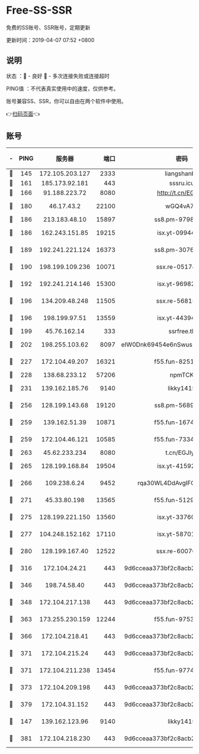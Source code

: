 # Free-SS-SSR

免费的SS账号、SSR账号，定期更新

更新时间：2019-04-07 07:52 +0800

## 说明

状态     ：🙂 - 良好 🙁 - 多次连接失败或连接超时

PING值   ：不代表真实使用中的速度，仅供参考。

账号兼容SS、SSR，你可以自由在两个软件中使用。

👉[扫码页面](https://liesauer.github.io/Free-SS-SSR/)👈

## 账号

|-|PING|服务器|端口|密码|加密方式|区域|
|:----:|:----:|:-----:|-----:|:----:|:----:|:----:|
|🙂|145|172.105.203.127|2333|liangshanbo|chacha20|JP|
|🙂|161|185.173.92.181|443|sssru.icu|rc4-md5|RU|
|🙂|166|91.188.223.72|8080|http://t.cn/EGJIyrl|rc4-md5|RU|
|🙂|180|46.17.43.2|22100|wGQ4vA7D|aes-256-gcm|RU|
|🙂|186|213.183.48.10|15897|ss8.pm-97980704|rc4-md5|RU|
|🙂|186|162.243.151.85|19215|isx.yt-09944441|aes-256-cfb|US|
|🙂|189|192.241.221.124|16373|ss8.pm-30761179|aes-256-cfb|US|
|🙂|190|198.199.109.236|10071|ssx.re-05174264|aes-256-cfb|US|
|🙂|192|192.241.214.146|15300|isx.yt-96982651|aes-256-cfb|US|
|🙂|196|134.209.48.248|11505|ssx.re-56815619|aes-256-cfb|US|
|🙂|196|198.199.97.51|13559|isx.yt-44394689|aes-256-cfb|US|
|🙂|199|45.76.162.14|333|ssrfree.tk|rc4|SG|
|🙂|202|198.255.103.62|8097|eIW0Dnk69454e6nSwuspv9DmS201tQ0D|aes-256-cfb|US|
|🙂|227|172.104.49.207|16321|f55.fun-82511518|aes-256-cfb|SG|
|🙂|228|138.68.233.12|57206|npmTCK|rc4-md5|US|
|🙂|231|139.162.185.76|9140|likky1415|aes-256-cfb|DE|
|🙂|256|128.199.143.68|19120|ss8.pm-56891899|aes-256-cfb|SG|
|🙂|259|139.162.51.39|10871|f55.fun-16741898|aes-256-cfb|SG|
|🙂|259|172.104.46.121|10585|f55.fun-73340973|aes-256-cfb|SG|
|🙂|263|45.62.233.234|8080|t.cn/EGJIyrl|rc4-md5|CA|
|🙂|265|128.199.168.84|19504|isx.yt-41592631|aes-256-cfb|SG|
|🙂|266|109.238.6.24|9452|rqa30WL4DdAvgIFG6Fs3znzTa|aes-256-cfb|FR|
|🙂|271|45.33.80.198|13565|f55.fun-51293077|aes-256-cfb|US|
|🙂|275|128.199.221.150|13560|isx.yt-33760671|aes-256-cfb|SG|
|🙂|277|104.248.152.162|17110|isx.yt-58701145|aes-256-cfb|SG|
|🙂|280|128.199.167.40|12522|ssx.re-60076852|aes-256-cfb|SG|
|🙂|316|172.104.24.21|443|9d6cceaa373bf2c8acb22e60b6a58be6|aes-256-cfb|US|
|🙂|346|198.74.58.40|443|9d6cceaa373bf2c8acb22e60b6a58be6|aes-256-cfb|US|
|🙂|348|172.104.217.138|443|9d6cceaa373bf2c8acb22e60b6a58be6|aes-256-cfb|US|
|🙂|363|173.255.230.159|12244|f55.fun-97535983|aes-256-cfb|US|
|🙂|366|172.104.218.41|443|9d6cceaa373bf2c8acb22e60b6a58be6|aes-256-cfb|US|
|🙂|371|172.104.215.24|443|9d6cceaa373bf2c8acb22e60b6a58be6|aes-256-cfb|US|
|🙂|371|172.104.211.238|13454|f55.fun-97748450|aes-256-cfb|US|
|🙂|373|172.104.209.198|443|9d6cceaa373bf2c8acb22e60b6a58be6|aes-256-cfb|US|
|🙂|379|172.104.31.152|443|9d6cceaa373bf2c8acb22e60b6a58be6|aes-256-cfb|US|
|🙂|147|139.162.123.96|9140|likky1415|aes-256-cfb|JP|
|🙂|381|172.104.218.230|443|9d6cceaa373bf2c8acb22e60b6a58be6|aes-256-cfb|US|
